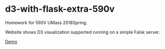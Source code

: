 # d3-with-flask-extra-590v

Homework for 590V UMass 2018Spring.

Website shows D3 visualization supported running on a simple Falsk server.

[Demo](http://45.77.145.61:5000)
